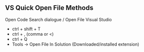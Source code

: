 ## VS Quick Open File Methods
Open Code Search dialogue / Open File Visual Studio
- ctrl + shift + T
- ctrl + , (comma or <)
- ctrl + Q
- Tools -> Open File In Solution (Downloaded/installed extension)